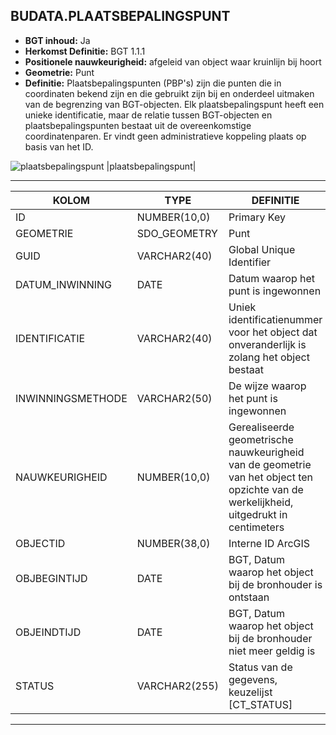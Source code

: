 ﻿## BUDATA.PLAATSBEPALINGSPUNT


* __BGT inhoud:__ Ja
* __Herkomst Definitie:__ BGT 1.1.1
* __Positionele nauwkeurigheid:__ afgeleid van object waar kruinlijn bij hoort
* __Geometrie:__ Punt
* __Definitie:__ Plaatsbepalingspunten (PBP's) zijn die punten die in coordinaten bekend zijn en die gebruikt zijn bij en onderdeel uitmaken van de begrenzing van BGT-objecten.
Elk plaatsbepalingspunt heeft een unieke identificatie, maar de relatie tussen BGT-objecten en plaatsbepalingspunten bestaat uit de overeenkomstige coordinatenparen.
Er vindt geen administratieve koppeling plaats op basis van het ID. 

![plaatsbepalingspunt](1_Algemeen/plaatsbepalingspunt.png?raw=true)
|plaatsbepalingspunt|
 
***

|KOLOM                           	|TYPE          	|DEFINITIE|
|------                          	|----          	|-----    |
|ID                              	|NUMBER(10,0)  	|Primary Key|
|GEOMETRIE                       	|SDO_GEOMETRY  	|Punt|
|GUID                            	|VARCHAR2(40)  	|Global Unique Identifier|
|DATUM_INWINNING                 	|DATE          	|Datum waarop het punt is ingewonnen|
|IDENTIFICATIE                   	|VARCHAR2(40)  	|Uniek identificatienummer voor het object dat onveranderlijk is zolang het object bestaat|
|INWINNINGSMETHODE               	|VARCHAR2(50)  	|De wijze waarop het punt is ingewonnen|
|NAUWKEURIGHEID                  	|NUMBER(10,0)  	|Gerealiseerde geometrische nauwkeurigheid van de geometrie van het object ten opzichte van de werkelijkheid, uitgedrukt in centimeters|
|OBJECTID                        	|NUMBER(38,0)   |Interne ID ArcGIS|
|OBJBEGINTIJD                    	|DATE          	|BGT, Datum waarop het object bij de bronhouder is ontstaan|
|OBJEINDTIJD                     	|DATE          	|BGT, Datum waarop het object bij de bronhouder niet meer geldig is|
|STATUS                          	|VARCHAR2(255) 	|Status van de gegevens, keuzelijst [CT_STATUS]|

***


